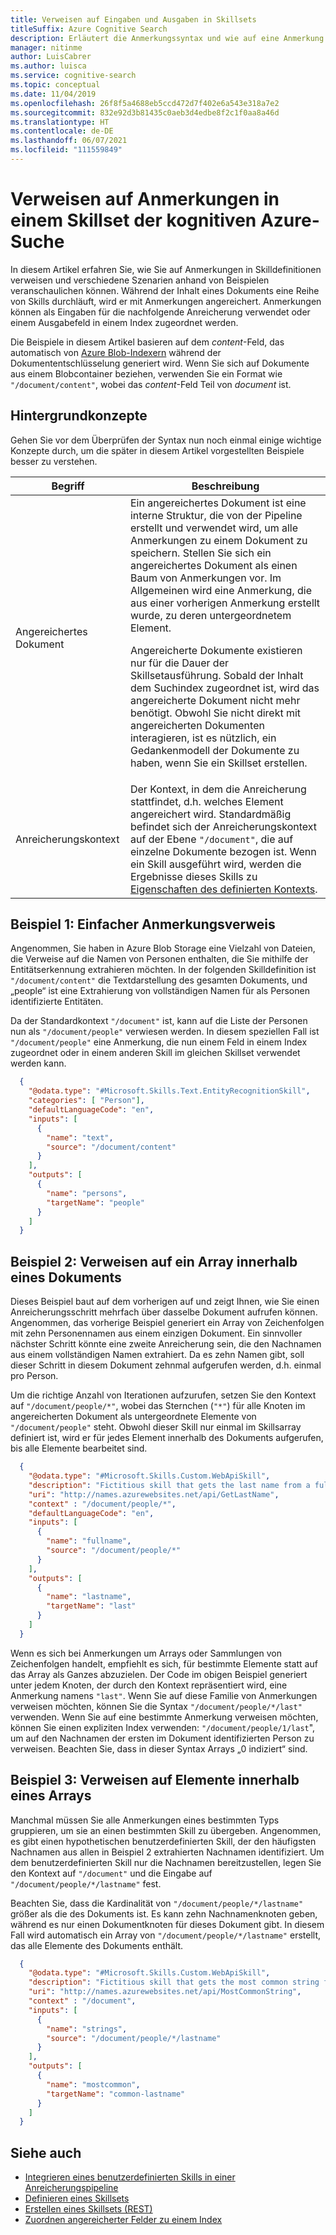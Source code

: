 ```yaml
---
title: Verweisen auf Eingaben und Ausgaben in Skillsets
titleSuffix: Azure Cognitive Search
description: Erläutert die Anmerkungssyntax und wie auf eine Anmerkung in den Eingaben und Ausgaben eines Skillsets in einer KI-Anreicherungspipeline in der kognitiven Azure-Suche verwiesen wird.
manager: nitinme
author: LuisCabrer
ms.author: luisca
ms.service: cognitive-search
ms.topic: conceptual
ms.date: 11/04/2019
ms.openlocfilehash: 26f8f5a4688eb5ccd472d7f402e6a543e318a7e2
ms.sourcegitcommit: 832e92d3b81435c0aeb3d4edbe8f2c1f0aa8a46d
ms.translationtype: HT
ms.contentlocale: de-DE
ms.lasthandoff: 06/07/2021
ms.locfileid: "111559849"
---
```

# <a name="how-to-reference-annotations-in-an-azure-cognitive-search-skillset"></a>Verweisen auf Anmerkungen in einem Skillset der kognitiven Azure-Suche

In diesem Artikel erfahren Sie, wie Sie auf Anmerkungen in Skilldefinitionen verweisen und verschiedene Szenarien anhand von Beispielen veranschaulichen können. Während der Inhalt eines Dokuments eine Reihe von Skills durchläuft, wird er mit Anmerkungen angereichert. Anmerkungen können als Eingaben für die nachfolgende Anreicherung verwendet oder einem Ausgabefeld in einem Index zugeordnet werden. 
 
Die Beispiele in diesem Artikel basieren auf dem *content*-Feld, das automatisch von [Azure Blob-Indexern](search-howto-indexing-azure-blob-storage.md) während der Dokumententschlüsselung generiert wird. Wenn Sie sich auf Dokumente aus einem Blobcontainer beziehen, verwenden Sie ein Format wie `"/document/content"`, wobei das *content*-Feld Teil von *document* ist. 

## <a name="background-concepts"></a>Hintergrundkonzepte

Gehen Sie vor dem Überprüfen der Syntax nun noch einmal einige wichtige Konzepte durch, um die später in diesem Artikel vorgestellten Beispiele besser zu verstehen.

| Begriff | Beschreibung |
|------|-------------|
| Angereichertes Dokument | Ein angereichertes Dokument ist eine interne Struktur, die von der Pipeline erstellt und verwendet wird, um alle Anmerkungen zu einem Dokument zu speichern. Stellen Sie sich ein angereichertes Dokument als einen Baum von Anmerkungen vor. Im Allgemeinen wird eine Anmerkung, die aus einer vorherigen Anmerkung erstellt wurde, zu deren untergeordnetem Element.<p/>Angereicherte Dokumente existieren nur für die Dauer der Skillsetausführung. Sobald der Inhalt dem Suchindex zugeordnet ist, wird das angereicherte Dokument nicht mehr benötigt. Obwohl Sie nicht direkt mit angereicherten Dokumenten interagieren, ist es nützlich, ein Gedankenmodell der Dokumente zu haben, wenn Sie ein Skillset erstellen. |
| Anreicherungskontext | Der Kontext, in dem die Anreicherung stattfindet, d.h. welches Element angereichert wird. Standardmäßig befindet sich der Anreicherungskontext auf der Ebene `"/document"`, die auf einzelne Dokumente bezogen ist. Wenn ein Skill ausgeführt wird, werden die Ergebnisse dieses Skills zu [Eigenschaften des definierten Kontexts](#example-2).|

<a name="example-1"></a>
## <a name="example-1-simple-annotation-reference"></a>Beispiel 1: Einfacher Anmerkungsverweis

Angenommen, Sie haben in Azure Blob Storage eine Vielzahl von Dateien, die Verweise auf die Namen von Personen enthalten, die Sie mithilfe der Entitätserkennung extrahieren möchten. In der folgenden Skilldefinition ist `"/document/content"` die Textdarstellung des gesamten Dokuments, und „people“ ist eine Extrahierung von vollständigen Namen für als Personen identifizierte Entitäten.

Da der Standardkontext `"/document"` ist, kann auf die Liste der Personen nun als `"/document/people"` verwiesen werden. In diesem speziellen Fall ist `"/document/people"` eine Anmerkung, die nun einem Feld in einem Index zugeordnet oder in einem anderen Skill im gleichen Skillset verwendet werden kann.

```json
  {
    "@odata.type": "#Microsoft.Skills.Text.EntityRecognitionSkill",
    "categories": [ "Person"],
    "defaultLanguageCode": "en",
    "inputs": [
      {
        "name": "text",
        "source": "/document/content"
      }
    ],
    "outputs": [
      {
        "name": "persons",
        "targetName": "people"
      }
    ]
  }
```

<a name="example-2"></a>

## <a name="example-2-reference-an-array-within-a-document"></a>Beispiel 2: Verweisen auf ein Array innerhalb eines Dokuments

Dieses Beispiel baut auf dem vorherigen auf und zeigt Ihnen, wie Sie einen Anreicherungsschritt mehrfach über dasselbe Dokument aufrufen können. Angenommen, das vorherige Beispiel generiert ein Array von Zeichenfolgen mit zehn Personennamen aus einem einzigen Dokument. Ein sinnvoller nächster Schritt könnte eine zweite Anreicherung sein, die den Nachnamen aus einem vollständigen Namen extrahiert. Da es zehn Namen gibt, soll dieser Schritt in diesem Dokument zehnmal aufgerufen werden, d.h. einmal pro Person. 

Um die richtige Anzahl von Iterationen aufzurufen, setzen Sie den Kontext auf `"/document/people/*"`, wobei das Sternchen (`"*"`) für alle Knoten im angereicherten Dokument als untergeordnete Elemente von `"/document/people"` steht. Obwohl dieser Skill nur einmal im Skillsarray definiert ist, wird er für jedes Element innerhalb des Dokuments aufgerufen, bis alle Elemente bearbeitet sind.

```json
  {
    "@odata.type": "#Microsoft.Skills.Custom.WebApiSkill",
    "description": "Fictitious skill that gets the last name from a full name",
    "uri": "http://names.azurewebsites.net/api/GetLastName",
    "context" : "/document/people/*",
    "defaultLanguageCode": "en",
    "inputs": [
      {
        "name": "fullname",
        "source": "/document/people/*"
      }
    ],
    "outputs": [
      {
        "name": "lastname",
        "targetName": "last"
      }
    ]
  }
```

Wenn es sich bei Anmerkungen um Arrays oder Sammlungen von Zeichenfolgen handelt, empfiehlt es sich, für bestimmte Elemente statt auf das Array als Ganzes abzuzielen. Der Code im obigen Beispiel generiert unter jedem Knoten, der durch den Kontext repräsentiert wird, eine Anmerkung namens `"last"`. Wenn Sie auf diese Familie von Anmerkungen verweisen möchten, können Sie die Syntax `"/document/people/*/last"` verwenden. Wenn Sie auf eine bestimmte Anmerkung verweisen möchten, können Sie einen expliziten Index verwenden: `"/document/people/1/last`", um auf den Nachnamen der ersten im Dokument identifizierten Person zu verweisen. Beachten Sie, dass in dieser Syntax Arrays „0 indiziert“ sind.

<a name="example-3"></a>

## <a name="example-3-reference-members-within-an-array"></a>Beispiel 3: Verweisen auf Elemente innerhalb eines Arrays

Manchmal müssen Sie alle Anmerkungen eines bestimmten Typs gruppieren, um sie an einen bestimmten Skill zu übergeben. Angenommen, es gibt einen hypothetischen benutzerdefinierten Skill, der den häufigsten Nachnamen aus allen in Beispiel 2 extrahierten Nachnamen identifiziert. Um dem benutzerdefinierten Skill nur die Nachnamen bereitzustellen, legen Sie den Kontext auf `"/document"` und die Eingabe auf `"/document/people/*/lastname"` fest.

Beachten Sie, dass die Kardinalität von `"/document/people/*/lastname"` größer als die des Dokuments ist. Es kann zehn Nachnamenknoten geben, während es nur einen Dokumentknoten für dieses Dokument gibt. In diesem Fall wird automatisch ein Array von `"/document/people/*/lastname"` erstellt, das alle Elemente des Dokuments enthält.

```json
  {
    "@odata.type": "#Microsoft.Skills.Custom.WebApiSkill",
    "description": "Fictitious skill that gets the most common string from an array of strings",
    "uri": "http://names.azurewebsites.net/api/MostCommonString",
    "context" : "/document",
    "inputs": [
      {
        "name": "strings",
        "source": "/document/people/*/lastname"
      }
    ],
    "outputs": [
      {
        "name": "mostcommon",
        "targetName": "common-lastname"
      }
    ]
  }
```



## <a name="see-also"></a>Siehe auch
+ [Integrieren eines benutzerdefinierten Skills in einer Anreicherungspipeline](cognitive-search-custom-skill-interface.md)
+ [Definieren eines Skillsets](cognitive-search-defining-skillset.md)
+ [Erstellen eines Skillsets (REST)](/rest/api/searchservice/create-skillset)
+ [Zuordnen angereicherter Felder zu einem Index](cognitive-search-output-field-mapping.md)